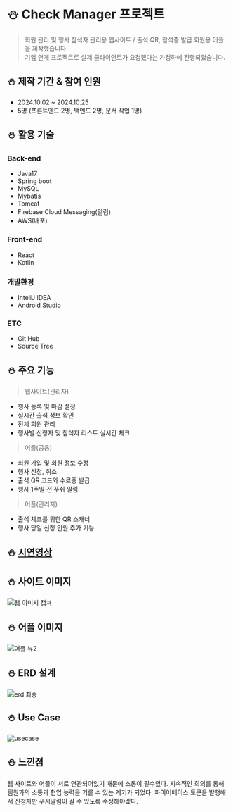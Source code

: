 # :snowman: Check Manager 프로젝트
> 회원 관리 및 행사 참석자 관리용 웹사이트 / 
> 출석 QR, 참석증 발급 회원용 어플을 제작했습니다.<br>
> 기업 연계 프로젝트로 실제 클라이언트가 요청했다는 가정하에 진행되었습니다.<br>

## :snowman: 제작 기간 & 참여 인원
* 2024.10.02 ~ 2024.10.25
* 5명 (프론트엔드 2명, 백엔드 2명, 문서 작업 1명)


## :snowman: 활용 기술
### Back-end
* Java17
* Spring boot
* MySQL
* Mybatis
* Tomcat
* Firebase Cloud Messaging(알림)
* AWS(배포)
### Front-end
* React
* Kotlin
### 개발환경
* InteliJ IDEA
* Android Studio
### ETC
* Git Hub
* Source Tree

## :snowman: 주요 기능
>웹사이트(관리자)
* 행사 등록 및 마감 설정
* 실시간 출석 정보 확인
* 전체 회원 관리
* 행사별 신청자 및 참석자 리스트 실시간 체크
> 어플(공용)
* 회원 가입 및 회원 정보 수정
* 행사 신청, 취소
* 출석 QR 코드와 수료증 발급
* 행사 1주일 전 푸쉬 알림
> 어플(관리자)
* 출석 체크를 위한 QR 스캐너
* 행사 당일 신청 인원 추가 기능
  


## :snowman: [시연영상](https://youtu.be/lJK2MwSwdt0)

## :snowman: 사이트 이미지
![웹 이미지 캡쳐](https://github.com/user-attachments/assets/dcec9bee-dee2-4c05-993a-9fd50d5cb10d)


## :snowman: 어플 이미지
![어플 뷰2](https://github.com/user-attachments/assets/6012482f-b78c-41e0-a7e9-bcdf4bbb469b)


## :snowman: ERD 설계
![erd 최종](https://github.com/user-attachments/assets/4a32f4f1-af45-43b5-94ac-3bbfa426cba6)


## :snowman: Use Case
![usecase](https://github.com/user-attachments/assets/aaed2287-cd2a-4561-88fe-a26c9c3b1a57)


## :snowman: 느낀점
웹 사이트와 어플이 서로 연관되어있기 때문에 소통이 필수였다. 지속적인 회의를 통해 팀원과의 소통과 협업 능력을 기를 수 있는 계기가 되었다. 
파이어베이스 토큰을 발행해서 신청자만 푸시알림이 갈 수 있도록 수정해야겠다.
